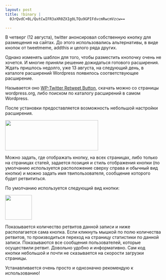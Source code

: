 ```yaml
--- 
layout: post
title: !binary |
  0JrQvdC+0L/QutCwIFR3aXR0ZXIg0LTQu9GPIFdvcmRwcmVzcw==

---
```

В четверг (12 августа), twitter анонсировал собственную кнопку для размещения на сайтах. До этого использовались альтернативы, в виде кнопок от tweetmeme, addthis и целого ряда других.

Однако изменять шаблон для того, чтобы разместить кнопочку очень не хочется. И многие приняли решение дожидаться готового расширения. Ждать пришлось недолго, уже 13 августа, на следующий день, в каталоге расширений Wordpress появилось соответствующее расширение.

Называется оно <a href="http://wordpress.org/extend/plugins/wp-twitter-retweet-button/" rel="nofollow">WP-Twitter Retweet Button</a>, скачать можно со страницы wordpress.org, либо поиском по каталогу расширений в самом Wordpress.

После установки предоставляется возможность небольшой настройки расширения.

<a href="http://static.juev.ru/2010/08/wp-twitter-button.png" id="lightbox"><img class="aligncenter size-medium wp-image-1127" title="wp-twitter-button" src="http://static.juev.ru/2010/08/wp-twitter-button-300x98.png" alt="" width="300" height="98" /></a>

Можно задать, где отображать кнопку, на всех страницах, либо только на страницах статей, задается позиция и стиль отображения кнопки (по умолчанию используется расположение сверху справа и обычный вид кнопки) и можно задать имя твипользователя, сообщение которого будет ретвититься.

По умолчанию используется следующий вид кнопки:

<img class="aligncenter size-full wp-image-1128" title="button" src="http://static.juev.ru/2010/08/button.png" alt="" width="86" height="80" />

Показывается количество ретвитов данной записи и ниже располагается сама кнопка. Если кликнуть мышкой по полю количества ретвитов, то производиться переход на страницу статистики по данной записи. Показываются все сообщения пользователей, которые осуществили ретвит. Довольно удобно и информативно.
Сам код кнопки небольшой и почти не сказывается на скорости загрузки страницы.

Устанавливается очень просто и однозначно рекомендую к использованию!

